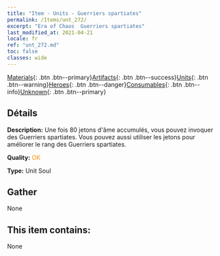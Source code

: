 ```yaml
---
title: "Item - Units - Guerriers spartiates"
permalink: /Items/unt_272/
excerpt: "Era of Chaos  Guerriers spartiates"
last_modified_at: 2021-04-21
locale: fr
ref: "unt_272.md"
toc: false
classes: wide
---
```

 [Materials](/fr/Items/){: .btn .btn--primary}[Artifacts](/fr/Items/Artifacts/){: .btn .btn--success}[Units](/fr/Items/Units/){: .btn .btn--warning}[Heroes](/fr/Items/Heroes/){: .btn .btn--danger}[Consumables](/fr/Items/Consumables/){: .btn .btn--info}[Unknown](/fr/Items/Unknown/){: .btn .btn--primary}

## Détails
 **Description:** Une fois 80 jetons d'âme accumulés, vous pouvez invoquer des Guerriers spartiates. Vous pouvez aussi utiliser les jetons pour améliorer le rang des Guerriers spartiates.

 **Quality:** <span style="color: #FF8C00">OK</span>

 **Type:** Unit Soul

## Gather

  None

## This item contains:

  None


